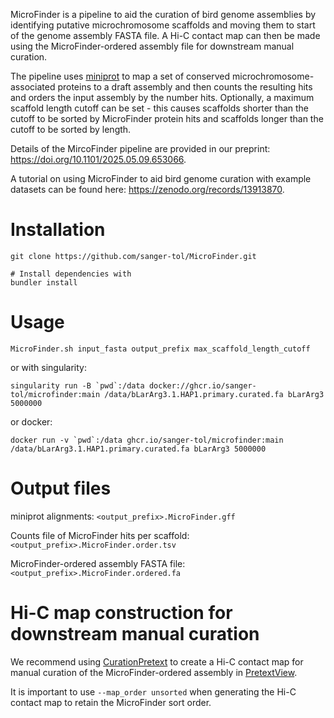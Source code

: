 
MicroFinder is a pipeline to aid the curation of bird genome assemblies by identifying putative microchromosome scaffolds and moving them to start of the genome assembly FASTA file. A Hi-C contact map can then be made using the MicroFinder-ordered assembly file for downstream manual curation.

The pipeline uses [miniprot](https://github.com/lh3/miniprot) to map a set of conserved microchromosome-associated proteins to a draft assembly and then counts the resulting hits and orders the input assembly by the number hits. Optionally, a maximum scaffold length cutoff can be set - this causes scaffolds shorter than the cutoff to be sorted by MicroFinder protein hits and scaffolds longer than the cutoff to be sorted by length. 

Details of the MircoFinder pipeline are provided in our preprint: https://doi.org/10.1101/2025.05.09.653066. 

A tutorial on using MicroFinder to aid bird genome curation with example datasets can be found here: https://zenodo.org/records/13913870. 

# Installation
```
git clone https://github.com/sanger-tol/MicroFinder.git

# Install dependencies with
bundler install
```

# Usage
```
MicroFinder.sh input_fasta output_prefix max_scaffold_length_cutoff

```

or with singularity:
```
singularity run -B `pwd`:/data docker://ghcr.io/sanger-tol/microfinder:main /data/bLarArg3.1.HAP1.primary.curated.fa bLarArg3 5000000
```

or docker:
```
docker run -v `pwd`:/data ghcr.io/sanger-tol/microfinder:main /data/bLarArg3.1.HAP1.primary.curated.fa bLarArg3 5000000

```

# Output files

miniprot alignments: `<output_prefix>.MicroFinder.gff`

Counts file of MicroFinder hits per scaffold: `<output_prefix>.MicroFinder.order.tsv`

MicroFinder-ordered assembly FASTA file: `<output_prefix>.MicroFinder.ordered.fa`

# Hi-C map construction for downstream manual curation

We recommend using [CurationPretext](https://pipelines.tol.sanger.ac.uk/curationpretext) to create a Hi-C contact map for manual curation of the MicroFinder-ordered assembly in [PretextView](https://github.com/sanger-tol/PretextView).

It is important to use `--map_order unsorted` when generating the Hi-C contact map to retain the MicroFinder sort order. 





